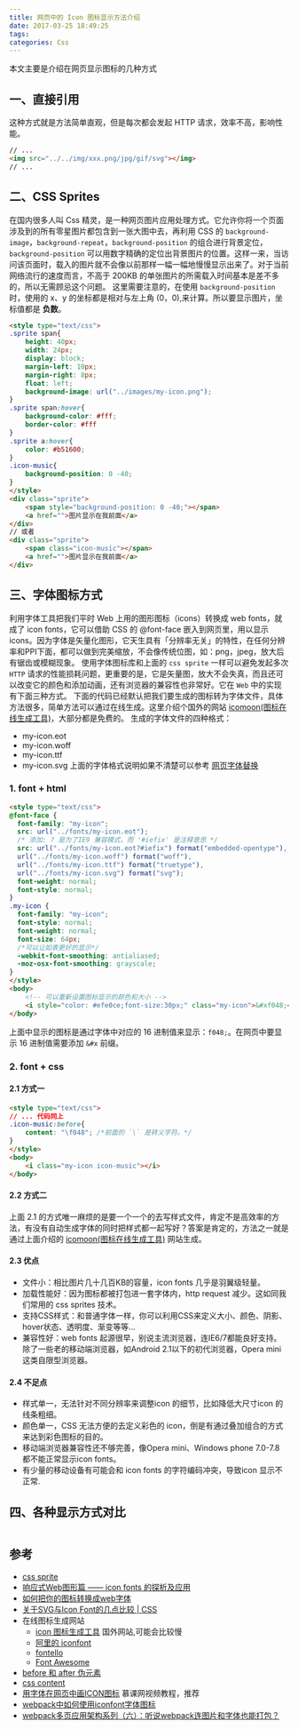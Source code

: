 ```yaml
---
title: 网页中的 Icon 图标显示方法介绍
date: 2017-03-25 18:49:25
tags:
categories: Css
---
```


本文主要是介绍在网页显示图标的几种方式

## 一、直接引用
这种方式就是方法简单直观，但是每次都会发起 HTTP 请求，效率不高，影响性能。
```html
// ...
<img src="../../img/xxx.png/jpg/gif/svg"></img>
// ...
```

## 二、CSS Sprites
在国内很多人叫 Css 精灵，是一种网页图片应用处理方式。它允许你将一个页面涉及到的所有零星图片都包含到一张大图中去，再利用 CSS 的 `background-image`，`background-repeat`，`background-position` 的组合进行背景定位，`background-position` 可以用数字精确的定位出背景图片的位置。这样一来，当访问该页面时，载入的图片就不会像以前那样一幅一幅地慢慢显示出来了。对于当前网络流行的速度而言，不高于 200KB 的单张图片的所需载入时间基本是差不多的，所以无需顾忌这个问题。
这里需要注意的，在使用 `background-position` 时，使用的 x、y 的坐标都是相对与左上角 (0，0),来计算。所以要显示图片，坐标值都是 **负数**。

```html
<style type="text/css">
.sprite span{
	height: 40px;
	width: 24px;
	display: block;
	margin-left: 10px;
	margin-right: 8px;
	float: left;
	background-image: url("../images/my-icon.png");
}
.sprite span:hover{
	background-color: #fff;
	border-color: #fff
}
.sprite a:hover{
	color: #b51600;
}
.icon-music{
	background-position: 0 -40;
}
</style>
<div class="sprite">
	<span style="background-position: 0 -40;"></span>
	<a href="">图片显示在我前面</a>
</div>
// 或者
<div class="sprite">
	<span class="icon-music"></span>
	<a href="">图片显示在我前面</a>
</div>
```

## 三、字体图标方式
利用字体工具把我们平时 Web 上用的图形图标（icons）转换成 web fonts，就成了 icon fonts，它可以借助 CSS 的 @font-face 嵌入到网页里，用以显示 icons。因为字体是矢量化图形，它天生具有「分辨率无关」的特性，在任何分辨率和PPI下面，都可以做到完美缩放，不会像传统位图，如：png，jpeg，放大后有锯齿或模糊现象。
使用字体图标库和上面的 `css sprite` 一样可以避免发起多次 `HTTP` 请求的性能损耗问题，更重要的是，它是矢量图，放大不会失真，而且还可以改变它的颜色和添加动画，还有浏览器的兼容性也非常好。它在 `Web` 中的实现有下面三种方式。
下面的代码已经默认把我们要生成的图标转为字体文件，具体方法很多，简单方法可以通过在线生成。这里介绍个国外的网站 [icomoon(图标在线生成工具)](https://icomoon.io)，大部分都是免费的。
生成的字体文件的四种格式：
- my-icon.eot
- my-icon.woff
- my-icon.ttf
- my-icon.svg
上面的字体格式说明如果不清楚可以参考 [网页字体替换](/2016/09/04/网页字体替换/) 

### 1. font + html
```html
<style type="text/css">
@font-face {
  font-family: "my-icon";
  src: url("../fonts/my-icon.eot");
  /* 添加: ? 是为了IE9 兼容模式，而 '#iefix' 是注释意思 */
  src: url("../fonts/my-icon.eot?#iefix") format("embedded-opentype"), 
  url("../fonts/my-icon.woff") format("woff"), 
  url("../fonts/my-icon.ttf") format("truetype"), 
  url("../fonts/my-icon.svg") format("svg");
  font-weight: normal;
  font-style: normal;
}
.my-icon {
  font-family: "my-icon";
  font-style: normal;
  font-weight: normal;
  font-size: 64px;
  /*可以让如表更好的显示*/
  -webkit-font-smoothing: antialiased;
  -moz-osx-font-smoothing: grayscale;
}
</style>
<body>
	<!-- 可以重新设置图标显示的颜色和大小 -->
	<i style="color: #efe0ce;font-size:30px;" class="my-icon">&#xf048;</i>
</body>
```
上面中显示的图标是通过字体中对应的 16 进制值来显示：`f048;`。在网页中要显示 16 进制值需要添加 `&#x` 前缀。

### 2. font + css
#### 2.1 方式一
```html
<style type="text/css">
// ... 代码同上
.icon-music:before{
	content: "\f048"; /*前面的 `\` 是转义字符。*/
}
</style>
<body>
	<i class="my-icon icon-music"></i>
</body>
```

#### 2.2 方式二
上面 2.1 的方式唯一麻烦的是要一个一个的去写样式文件，肯定不是高效率的方法，有没有自动生成字体的同时把样式都一起写好？答案是肯定的，方法之一就是通过上面介绍的 [icomoon(图标在线生成工具)](https://icomoon.io) 网站生成。

#### 2.3 优点
- 文件小：相比图片几十几百KB的容量，icon fonts 几乎是羽翼级轻量。
- 加载性能好：因为图标都被打包进一套字体内，http request 减少。这如同我们常用的 css sprites 技术。
- 支持CSS样式：和普通字体一样，你可以利用CSS来定义大小、颜色、阴影、hover状态、透明度、渐变等等…
- 兼容性好：web fonts 起源很早，别说主流浏览器，连IE6/7都能良好支持。除了一些老的移动端浏览器，如Android 2.1以下的初代浏览器，Opera mini 这类自限型浏览器。

#### 2.4 不足点
- 样式单一，无法针对不同分辨率来调整icon 的细节，比如降低大尺寸icon 的线条粗细。
- 颜色单一，CSS 无法方便的去定义彩色的 icon，倒是有通过叠加组合的方式来达到彩色图标的目的。
- 移动端浏览器兼容性还不够完善，像Opera mini、Windows phone 7.0-7.8 都不能正常显示icon fonts。
- 有少量的移动设备有可能会和 icon fonts 的字符编码冲突，导致icon 显示不正常.


## 四、各种显示方式对比
![]()



## 参考
- [css sprite](http://baike.baidu.com/item/css%20sprite?fr=aladdin)
- [响应式Web图形篇 —— icon fonts 的探析及应用](http://www.infoq.com/cn/articles/icons-fonts-as-your-responsive-strategy)
- [如何把你的图标转换成web字体](http://www.w3cplus.com/css3/how-to-turn-your-icons-into-a-web-font.html)
- [关于SVG与Icon Font的几点比较 | CSS](http://sanwen.net/a/qavwspo.html)
- 在线图标生成网站
	* [icon 图标生成工具](https://icomoon.io) 国外网站,可能会比较慢
	* [阿里的 iconfont](http://www.iconfont.cn)    
	* [fontello](http://fontello.com/)  
	* [Font Awesome](http://fontawesome.io/)
- [before 和 after 伪元素](http://www.w3cplus.com/css3/learning-to-use-the-before-and-after-pseudo-elements-in-css.html)
- [css content](http://www.w3cplus.com/css3/css-reference/content.html)
- [用字体在网页中画ICON图标](http://www.imooc.com/learn/243) 慕课网视频教程，推荐
- [webpack中如何使用iconfont字体图标](http://blog.csdn.net/xiaoermingn/article/details/53543001)
- [webpack多页应用架构系列（六）：听说webpack连图片和字体也能打包？](http://www.tuicool.com/articles/6zMfIbF)
